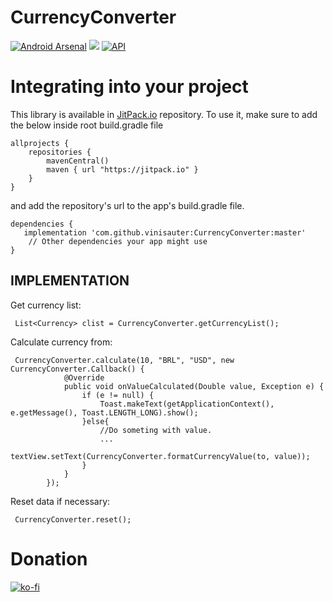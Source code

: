 # CurrencyConverter

[![Android Arsenal](https://img.shields.io/badge/Android%20Arsenal-CurrencyConverter-brightgreen.svg?style=flat)](https://android-arsenal.com/details/1/7070) 
[![](https://jitpack.io/v/vinisauter/CurrencyConverter.svg)](https://jitpack.io/#vinisauter/CurrencyConverter)
[![API](https://img.shields.io/badge/API-14%2B-brightgreen.svg?style=flat)](https://android-arsenal.com/api?level=14)


# Integrating into your project
This library is available in [JitPack.io](https://jitpack.io/) repository.
To use it, make sure to add the below inside root build.gradle file

```
allprojects {
    repositories {
        mavenCentral()
        maven { url "https://jitpack.io" }
    }
}
```

and add the repository's url to the app's build.gradle file.

```
dependencies {
   implementation 'com.github.vinisauter:CurrencyConverter:master'
    // Other dependencies your app might use
}
```

IMPLEMENTATION
----
Get currency list:
```
 List<Currency> clist = CurrencyConverter.getCurrencyList();
```
 
Calculate currency from:
```
 CurrencyConverter.calculate(10, "BRL", "USD", new CurrencyConverter.Callback() {
            @Override
            public void onValueCalculated(Double value, Exception e) {
                if (e != null) {
                    Toast.makeText(getApplicationContext(), e.getMessage(), Toast.LENGTH_LONG).show();
                }else{
                    //Do someting with value.
                    ...
                    textView.setText(CurrencyConverter.formatCurrencyValue(to, value));
                }
            }
        });
```

Reset data if necessary:
```
 CurrencyConverter.reset();
```

# Donation

[![ko-fi](https://www.ko-fi.com/img/donate_sm.png)](https://ko-fi.com/S6S8JJNM)

